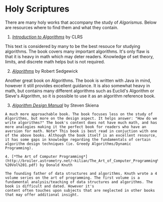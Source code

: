 # Holy Scriptures

There are many holy works that accompany the study of *Algorismus*. Below are resources where to find them and what they contain.

   1. [*Introduction to Algorithms*](http://web.karabuk.edu.tr/hakankutucu/CME222/MIT[1].Press.Introduction.to.Algorithms.2nd.Edition.eBook-TLFeBOOK.pdf) by CLRS

   This text is considered by many to be the best resouce for studying algorithms. The book covers many important algorithms. It's only flaw is that it is heavy in math which may deter readers. Knowledge of set theory, limits, and discrete math helps but is not required.

   2. [*Algorithms*](http://www.cs.bu.edu/~snyder/cs112/CourseMaterials/AlgorithmsChapterOne.pdf) by Robert Sedgewick

   Another great book on Algorithms. The book is written with Java in mind, however it still provides excellent guidance. It is also somewhat heavy in math, but contains many different algorithms such as Euclid's Algorithm or Sieve's Algorithm, so it is possible to use it as an algorithm reference book.

   3. [*Algorithm Design Manual*](http://mimoza.marmara.edu.tr/~msakalli/cse706_12/SkienaTheAlgorithmDesignManual.pdf) by Steven Skiena

    A much more approachable book. The book focuses less on the study of Algorithms, but more on the design aspect. It helps answer: "How do we write algorithms?" The book's content does not have much math, and has more analogies making it the perfect book for readers who have an aversion for math. Note* This book is best read in conjuction with one of the above books. Although the book itself is an excellent resource, it has some gaps in knowledge regarding the fundamentals of certain algorithm design techniques (ie. Greedy Algorithms/Dynamic Programming).

    4. [*The Art of Computer Programming*](http://broiler.astrometry.net/~kilian/The_Art_of_Computer_Programming%20-%20Vol%201.pdf) by Donald Knuth

    The founding father of data structures and algorithms. Knuth wrote a 4 volume series on the art of programming. The first volume is a fundamental analysis/teaching of data structures and algorithms. The book is difficult and dated. However it's 
    content often touches upon subjects that are neglected in other books that may offer additional insight. 
